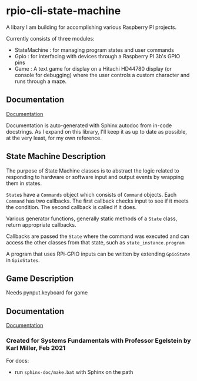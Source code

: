 # rpio-cli-state-machine

A libary I am building for accomplishing various Raspberry PI projects.

Currently consists of three modules:
 - StateMachine : for managing program states and user commands
 - Gpio : for interfacing with devices through a Raspberry PI 3b's GPIO pins
 - Game : A text game for display on a Hitachi HD44780 display (or console for debugging) where the user controls a custom character and runs through a maze.
 
## Documentation

[Documentation](https://www.quaffingcode.com/rpio-cli-state-machine/index.html)

Documentation is auto-generated with Sphinx autodoc from in-code docstrings. As I expand on this library, I'll keep it as up to date as possible, at the very least, for my own reference.
 
## State Machine Description

The purpose of State Machine classes is to abstract the logic related to responding to hardware or software input and output events by wrapping them in states.

`State`s have a `Commands` object which consists of `Command` objects. Each `Command` has two callbacks. The first callback checks input to see if it meets the condition. The second callback is called if it does. 

Various generator functions, generally static methods of a `State` class, return appropriate callbacks.

Callbacks are passed the `State` where the command was executed and can access the other classes from that state, such as `state_instance.program`

A program that uses RPi-GPIO inputs can be written by extending `GpioState` in `GpioStates`.

## Game Description


Needs pynput.keyboard for game

## Documentation

[Documentation](https://www.quaffingcode.com/rpio-cli-state-machine/index.html)

### Created for Systems Fundamentals with Professor Egelstein by Karl Miller, Feb 2021

For docs:

- run `sphinx-doc/make.bat` with Sphinx on the path


